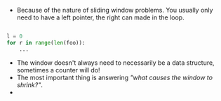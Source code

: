 
- Because of the nature of sliding window problems. You usually only need to have a left pointer, the right can made in the loop.

```python

l = 0
for r in range(len(foo)):
    ...

```

- The window doesn't always need to necessarily be a data structure, sometimes a counter will do!
- The most important thing is answering _"what causes the window to shrink?"_.
- 
